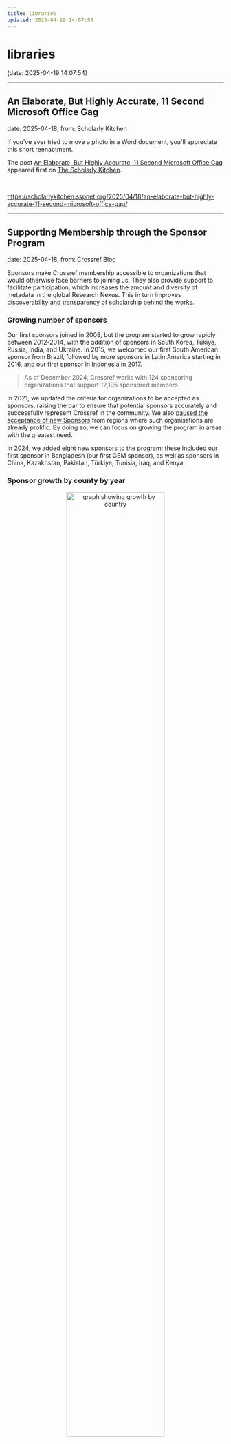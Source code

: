 ```yaml
---
title: libraries
updated: 2025-04-19 14:07:54
---
```


# libraries

(date: 2025-04-19 14:07:54)

---

## An Elaborate, But Highly Accurate, 11 Second Microsoft Office Gag

date: 2025-04-18, from: Scholarly Kitchen

<p>If you've ever tried to move a photo in a Word document, you'll appreciate this short reenactment.</p>
<p>The post <a href="https://scholarlykitchen.sspnet.org/2025/04/18/an-elaborate-but-highly-accurate-11-second-microsoft-office-gag/">An Elaborate, But Highly Accurate, 11 Second Microsoft Office Gag</a> appeared first on <a href="https://scholarlykitchen.sspnet.org">The Scholarly Kitchen</a>.</p>
 

<br> 

<https://scholarlykitchen.sspnet.org/2025/04/18/an-elaborate-but-highly-accurate-11-second-microsoft-office-gag/>

---

## Supporting Membership through the Sponsor Program

date: 2025-04-18, from: Crossref Blog

<p>Sponsors make Crossref membership accessible to organizations that would otherwise face barriers to joining us. They also provide support to facilitate participation, which increases the amount and diversity of metadata in the global Research Nexus. This in turn improves discoverability and transparency of scholarship behind the works.</p>
<h3 id="growing-number-of-sponsors">Growing number of sponsors</h3>
<p>Our first sponsors joined in 2008, but the program started to grow rapidly between 2012-2014, with the addition of sponsors in South Korea, Tükiye, Russia, India, and Ukraine. In 2015, we welcomed our first South American sponsor from Brazil, followed by more sponsors in Latin America starting in 2016, and our first sponsor in Indonesia in 2017.</p>
<blockquote>
<p>As of December 2024, Crossref works with 124 sponsoring organizations that support 12,195 sponsored members.</p>
</blockquote>
<p>In 2021, we updated the criteria for organizations to be accepted as sponsors, raising the bar to ensure that potential sponsors accurately and successfully represent Crossref in the community. We also <a href="https://www.crossref.org/blog/refocusing-our-sponsors-program-a-call-for-new-sponsors-in-specific-countries/">paused the acceptance of new Sponsors</a> from regions where such organisations are already prolific. By doing so, we can focus on growing the program in areas with the greatest need.</p>
<p>In 2024, we added eight new sponsors to the program; these included our first sponsor in Bangladesh (our first GEM sponsor), as well as sponsors in China, Kazakhstan, Pakistan, Türkiye, Tunisia, Iraq, and Kenya.</p>
<h3 id="sponsor-growth-by-county-by-year">Sponsor growth by county by year</h3>
<div style="text-align:center;margin:10px">
<figure class="img-responsive"><img src="https://www.crossref.org/images/blog/2025/sponsor-growth-by-country-by-year-graph.png"
alt="graph showing growth by country" width="75%">
</figure>
</div>
<p>Our five largest sponsors, based on the number of members they support (as of the end of 2024) are:</p>
<ul>
<li>Relawan Jurnal Indonesia, Indonesia - 3076 members</li>
<li>Associacao Brasileira de Editores Cientificos do Brasil (ABEC Brasil) - 1312</li>
<li>Tubitak Ulakbim DergiPark, Türkiye - 1248</li>
<li>NEICON ISP, Russia- 713</li>
<li>Kyobobook Center, South Korea - 419</li>
</ul>
<p>The majority of sponsors are much smaller than this, looking after 25 or fewer Sponsored Members.</p>
<p>Each sponsor has specific criteria for what kind of organizations they work with. Some are dedicated to supporting organisations in a specific country or region, while others may be based on geography, language, subject area, or usage of a specific platform, e.g. OJS.</p>
<p>Our sponsors are distributed across all regions of the world, and we’re continuously working to forge networks with organizations in regions with the least coverage, to ensure scholarly communicators anywhere can join Crossref and contribute to the Research Nexus.</p>
<ul>
<li>Asia Pacific: 22</li>
<li>Central and Eastern Europe: 29</li>
<li>Central and South Asia: 25</li>
<li>Latin America and the Caribbean: 24</li>
<li>North Africa and the Middle East: 3</li>
<li>Sub-Saharan Africa: 2</li>
<li>​US and Canada: 5</li>
<li>Western Europe: 14</li>
</ul>
<p>Currently, sponsored members represent 115 different countries, with the largest proportions from Latin America, South-eastern Asia, and Eastern Europe. Nearly two-thirds of sponsored members self-identify as universities, libraries, government agencies, foundations, scholar publishers, and research institutions.</p>
<blockquote>
<p>To date, sponsored members have contributed 6.5 million works to the Research Nexus.</p>
</blockquote>
<p>Importantly, the sponsored members have the ability to fully participate in Crossref – they are stewards of their records (even if some choose to delegate this activity to their sponsor), they can vote, stand in for elections to our Board of Directors, and collaborate with others in the Crossref community, just as any other member.</p>
<h3 id="benefits-of-the-sponsor-program">Benefits of the Sponsor Program</h3>
<p>Sponsors are key partners for us in making participation easier for organisations in their communities. They work with us to provide administrative, billing, technical, and local language support to the members they work with. Depending on the financial model, they may charge members for their services.</p>
<p>Technical support they provide for members makes it more tailored and often quicker than the Crossref team could offer. For example, sponsors can provide service in their local language using their preferred method (helpdesk, WhatsApp, phone, email), which varies widely by region; or, where they charge any fees – they tend to collect those in the local currency. Some sponsors even take care of all the records registration for the members they support.</p>
<p>It’s important to note that sponsors can only support the participation of organizations that would otherwise be in the current $275 fee tier (or up to $500 for funders) if these organizations were to join independently. Regardless of the number of sponsored members, the sponsor pays one membership fee on behalf of them all, and then they also pay all the registration fees that are due on behalf of their sponsored members, which alleviates challenges related to paying in foreign currency. Overall, sponsors make Crossref membership more economical for the organisations that participate this way, and Crossref benefits from billing efficiencies.</p>
<p>In a recent survey of sponsored members (carried out in July 2023, with 204 responses from members working with 53 sponsors), the majority of sponsored members (88%) said that sponsors met their expectations and 85% are likely or very likely to recommend their sponsors to another organization.</p>
<div style="text-align:center;margin:10px">
<figure class="img-responsive"><img src="https://www.crossref.org/images/blog/2025/sponsor-survey-results-graph.png"
alt="graph showing survey results" width="75%">
</figure>
</div>
<p>Respondents indicated that the aspects of working with a sponsor that were most valued are technical support (72%), financial assistance/no annual fee (37.3%), ability to pay in local currency (43%), and local language support (44%).</p>
<p>It’s important to note that sponsors often offer many non-Crossref services to members too, including anything from website design, copy editing, typesetting, set up of publishing platform, XML-JATS markup, to assistance with submitting content to third-party databases.</p>
<p>Sponsors represent Crossref in the community. They also assist us in connecting with their communities locally. In 2024, we collaborated with Biteca for an event in Bogotá, and Relawan Jurnal Indonesia for a two-day event in Jakarta. Both sponsors advised on venues, promoted the event to the members they support, coordinated local guest speakers, and provided translation services as needed. We also collaborated with Hipertexto-Netizen on engaging our community at the Guadalajara Book Fair. The success of these events was in part due to our collaboration with each sponsor.</p>
<h3 id="ensuring-quality-experience-for-our-members">Ensuring quality experience for our members</h3>
<p>We try to make sure that every sponsor we work with will be able to commit to helping our members long-term. We offer training too, with an expectation that they can disseminate the learning to their members. The majority of sponsored members report receiving some training from their Sponsors (with 70% in our survey saying they’ve received adequate training on all services, while only 3% haven’t received any so far). Most recently we engaged sponsors with the <a href="https://www.crossref.org/members/prep/" target="_blank">Participation Reports</a> to help them improve metadata completeness for their members.</p>
<p>In 2024, we’ve been meeting sponsors individually to review how things are going for them and their members – assessing member metadata quality, and additional services, as well as inviting their feedback about the program and suggestions for improvements that Crossref could make.</p>
<p>We’ve learnt a lot about practices related to record registration and training, business models and especially – a whole range of attitudes and approaches related to metadata completeness. Some sponsors register content for all or some of their members, while others provide technical support but do not register the content directly for members.</p>
<p>Members who used OJS often had higher scores because of the ease of use and availability of the plugins. Some sponsors noted that many journal editors are volunteers and don’t have the time or financial resources to collect extra metadata or update existing metadata records; they collect only what is required to register an item. Several sponsors also reported a barrier with authors&rsquo; mindset – they don’t tend to see the value of including ORCiDs or ROR IDs in their submissions. Somewhat surprisingly, we learned that not all members see the value in including references in their deposits or don’t wish to take the time to add them – this is a concern, as relationships created by references are a cornerstone of the Research Nexus, and markedly support discoverability of the content.</p>
<p>Sometimes, sponsors are unable to continue to provide services, or they are unable to meet the obligations of being a sponsor and their accounts are closed. In the cases where a sponsor account is closed, we will work with their members to find an alternative sponsor when possible.</p>
<p><a href="https://www.crossref.org/services/similarity-check/">Similarity Check</a> is an external service provided in partnership with iThenticate, that’s available to Crossref members at a more competitive price, and it is in demand among the sponsored members too. Currently, 78 Sponsors offer Similarity Check to their members (however, not all sponsored members working with these sponsors have elected to use the service).</p>
<p>Sponsor LIBCOM Piotr Karwasinski was pleased that “All the rules of Crossref are unified. Everything is the same for everyone - the same for big publishers as well as small. Equal for everyone.”</p>
<p>Costs can sometimes be a concern; sponsors in India and Algeria both noted that $1USD is a lot of money for some. We mentioned the fee review being conducted with the RCFS project.</p>
<h3 id="in-summary">In summary</h3>
<p>As we move toward realizing our vision of a connected Research Nexus, building a network for the global community must include input from all of the global community. When Crossref began 25 years ago our first members were mainly from the United States and Western Europe, but today our membership is much more global and diverse. Though our membership has grown to more than 22,000 organizations around the world, we are not seeing significant membership growth from all regions.</p>
<p>In the last few years, almost half of our members came from Southeastern Asia, Eastern Europe, and Latin America combined. However, there is much slower growth in other regions, mostly notably Northern and Sub-Saharan Africa, and parts of Central Asia, with only 5% of new member applications coming from these regions collectively. We know there are organizations in those areas contributing to the scholarly record, however, many continue to face financial, technical, and administrative barriers to become members.</p>
<p>The Sponsor Program is one of the avenues established to address and reduce barriers and to help facilitate membership and participation to all knowledge-sharing organisations worldwide. Ensuring it remains strong and successful requires collaboration, communication, and comprehensive training.</p> 

<br> 

<https://www.crossref.org/blog/supporting-membership-through-the-sponsor-program/>

---

## Take Action: Defend the Internet Archive

date: 2025-04-17, from: Internet Archive Blog

The Internet Archive needs your help. A coalition of major record labels has filed a lawsuit against the Internet Archive—demanding $700 million for our work preserving and providing access to [&#8230;] 

<br> 

<https://blog.archive.org/2025/04/17/take-action-defend-the-internet-archive/>

---

## Community Webs Digitization Grant Reveals Stories of San Francisco’s Immigrant Communities

date: 2025-04-17, from: Internet Archive Blog

The following guest post from Christina Moretta, Photo Curator and Acting San Francisco History Center Manager at San Francisco Public Library, is part of a series written by members of [&#8230;] 

<br> 

<https://blog.archive.org/2025/04/17/community-webs-digitization-grant-reveals-stories-of-san-franciscos-immigrant-communities/>

---

## Happy Easter!

date: 2025-04-17, from: ETH Zurich Research Archives

The Research Collection Team wishes happy holidays and will be back on Tuesday. 

<br> 

<https://rc-blog.ethz.ch/en/happy-easter/>

---

## Guest Post:  Preprints Serve the Anti-science Agenda – This Is Why We Need Peer Review

date: 2025-04-17, from: Scholarly Kitchen

<p>Science is built on a foundation of rigor and credibility. Preprints are adding to the crumbling of that foundation, which is already under attack by anti-science political agendas.</p>
<p>The post <a href="https://scholarlykitchen.sspnet.org/2025/04/17/guest-post-preprints-serve-the-anti-science-agenda-this-is-why-we-need-peer-review/">Guest Post:  Preprints Serve the Anti-science Agenda – This Is Why We Need Peer Review</a> appeared first on <a href="https://scholarlykitchen.sspnet.org">The Scholarly Kitchen</a>.</p>
 

<br> 

<https://scholarlykitchen.sspnet.org/2025/04/17/guest-post-preprints-serve-the-anti-science-agenda-this-is-why-we-need-peer-review/>

---

## Request for proposals: Crossref website information architecture review

date: 2025-04-17, from: Crossref Blog

<p>We are looking to work with an individual or organization to perform an audit of, and propose changes to, the structure and information architecture underlying <a href="https://www.crossref.org/">our website</a>, with the aim of making it easier for everyone in our community to navigate the website and find the information they need.</p>
<div class="shortcode-divwrap yellow-highlight">
<span>Proposals will be evaluated on a rolling basis. We encourage submissions by May 15, 2025.</span>
</div>
<h3 id="about-crossref">About Crossref</h3>
<p>Crossref is a nonprofit membership organization that exists to make scholarly communications better. We run open infrastructure to link research objects, entities, and actions, creating a lasting and reusable scholarly record that underpins open science and makes research outputs easy to find, cite, link, assess, and reuse.</p>
<p>Together with our 22,000 members in 160 countries, we drive metadata exchange and support nearly 2 billion monthly API queries, facilitating global research communication, for the benefit of society. Our members include research institutions, publishers, libraries, funders, government bodies, and other stakeholders in the scholarly communications ecosystem.</p>
<h3 id="about-the-crossref-website">About the Crossref website</h3>
<p>We launched the current website in 2016. A few years later, we custom-developed the current Documentation section, moving from a separate site (Zendesk, and prior to that HelpIQ). We subsequently launched a Discourse <a href="https://community.crossref.org/" target="_blank">community forum</a> and actively encourage self-service there. Despite these efforts, we still answered about 50,000 support emails in 2024.</p>
<p>We use the <a href="https://gohugo.io/" target="_blank">Hugo</a> static site generator, and all the content, assets, and code are open in <a href="https://gitlab.com/crossref/crossref-website/" target="_blank">GitLab</a>. We have dedicated staging and sandbox branches, and use staging for editing instead of the usual git merge requests, and sandbox for testing more substantial code or navigation changes.</p>
<p>We share the responsibility for editing across the teams, with a page owner/author denoted for each page. Most staff use <a href="https://code.visualstudio.com/" target="_blank">VSCode</a> for editing; we don’t have or need a CMS. We deploy changes to the live site around twice a week. Several custom shortcodes are in place, such as for tables and displaying related information based on tags, or for presentation elements like highlight boxes or columns. We host (many) images and files directly in the repository, rather than using a CDN. We use Algolia for site search, which was chosen because it can support multiple languages.</p>
<h4 id="current-website-structure">Current website structure</h4>
<p>There are currently four main sections of the website:</p>
<ol>
<li><a href="https://www.crossref.org/community/">Get involved</a>: this landing page is the most up-to-date with our current positioning and messaging. The section includes how to join as a member and the ways you can participate, obligations and benefits; a welcome page for new members to get started; events and webinars like our annual meeting; special projects or campaigns that need landing pages; fees; programs such as for service providers and ambassadors; global equitable membership; code of conduct; and working groups (which are different from board committees).</li>
<li><a href="https://www.crossref.org/services/">Find a service</a>: listing the purpose and value/benefits for each service, such as content registration, metadata retrieval/APIs/Search, Crossmark, Similarity Check, Grant Linking System, and some other quasi-services that require members to develop or enable something, like reference linking or the Open Funder Registry or ROR.</li>
<li><a href="https://www.crossref.org/documentation/">Documentation</a>: following more-or-less our “managed member journey” pathway, this includes getting set up, how to create DOI suffixes, how to select the right tool for content registration, how to interpret the various reports that members receive, what to expect in terms of invoicing, schema library and best practices for metadata sharing incl. guidance on principles to follow and sample XML files to edit. Each ‘service’ then has it’s own documentation section too.</li>
<li><a href="https://www.crossref.org/about/">About</a>: governance, including information about our board, committees, and bylaws. Financial information and annual reports. Staff pages, org chart, jobs, and policies incl. employee handbooks. History of Crossref and mission. Under the sub-heading “Operations &amp; sustainability”, there is also detailed information about membership processes such as revocations, managing legal sanctions, membership best practices, and member offboarding.</li>
</ol>
<p>Additionally, the website hosts our <a href="https://www.crossref.org/blog/">blog</a> and allows users to sign up for our <a href="https://www.crossref.org/subscribe-newsletter/">newsletter</a>, which are two key ways in which we keep our community informed.</p>
<h3 id="project-overview">Project overview</h3>
<h4 id="end-goal">End goal</h4>
<p>We want to allow our community to self-serve with information about what Crossref does, how to become a member, how to use our tools, and how to participate in our programs and services. The <a href="https://openscholarlyinfrastructure.org/" target="_blank">Principles of Open Scholarly Infrastructure</a> are central to how we operate, and we want the information about the how, what, and why of Crossref to not only be openly available, but also easy to discover and reuse.</p>
<p>Visitors to <a href="https://www.crossref.org" target="_blank">www.crossref.org</a> should be offered the information that they are looking for quickly and intuitively. A reduction in the number of help-desk tickets we receive (in 2024 we answered 50,000 of them) would be an indication of an improved self-service website, as would lower bounce rates.</p>
<h4 id="scope-and-deliverables">Scope and deliverables</h4>
<p>At the end of this information architecture review project, we expect to have agreed on a set of recommendations for tackling the problem statements laid out in the appendix of this document, as well as a plan for how the recommendations should be implemented. This plan will form the basis for an implementation project in 2026. We encourage applications both from organizations who would also be comfortable taking on the implementation project and from those who feel their expertise is specific to the review project described herein.</p>
<p>Specifically, we expect the following deliverables:</p>
<ul>
<li>Assessment of key user needs (through analytics and/or user interviews incl. editors)</li>
<li>Audit and analysis of current site structure and how it serves key user pathways</li>
<li>Recommendations for content re-architecture, navigation and search improvements</li>
<li>Strategy for taxonomy and/or tagging system</li>
<li>Strategy for documentation site setup</li>
<li>Strategy for information pathways between website, docs, community forum, ticketing systems</li>
<li>Recommended roadmap for 2026 implementation project</li>
<li>Nice to have: Wireframes or annotated sitemaps for future site layout</li>
</ul>
<h4 id="problem-statements">Problem statements</h4>
<ol>
<li><strong>It is difficult to find information about our services</strong>. Even Crossref staff often use search engines to find a page on our website rather than navigating to it or using the built-in search on the website. It’s often not clear whether the information you are looking for is on the “Find a service” page or the “Documentation” page for a given service, and there is no consistent cross-linking between the two groups of pages. There is a search bar prominently placed on the home page, but the search currently only looks for direct matches between the search terms and page contents (with some declensions, stopwords, and fuzziness to allow for typos). We have limited tracking available in Algolia, but can see that in a 7-day span in March 2025, a large portion of searches (78%) returned no results.</li>
<li><strong>It is difficult to navigate our website</strong>. The home page contains some quick links to key pages, but they are not very visible. In order to navigate the website from the home page, users have to expand a hamburger menu which takes up the whole page, and are then presented with an overwhelming amount of options. Once users have left the home page, the way they navigate depends on which section of the website a user finds themselves in: all pages have breadcrumbs going back to Home, while only Documentation pages have a hierarchical sidebar. In order to switch between the basic groups of pages (<em>Get involved</em>, <em>Find a service</em>, <em>Documentation</em>, <em>About us</em>), users have to use the global hamburger menu.</li>
<li><strong>Our home page doesn’t do a very good job of explaining who we are and what we do</strong>. A lot of real estate is taken up by images and recent news items without much context. Bounce rates from the home page are high (65% as of March 2025).</li>
<li><strong>Our user interfaces and reports are not easily accessible from our website</strong>. While we are not a SaaS organization, there is an established pattern of being able to access an organization’s services directly from its website (often via a login button at the top right). This is complicated by the fact that we don’t have one single frontend “platform”. In fact we don’t have a single page linking out to the various frontends and interfaces, nor do we have a consistent pattern of linking out to an interface from the documentation page describing how to use it.</li>
<li><strong>Some of the pages and grouping of pages are outdated and don’t reflect our current priorities or ways of working anymore</strong>. For example, the <em>Get involved</em> section still features <em>Special programs</em> and <em>Service providers</em> quite prominently, but the cross-functional programs that shape most of our strategic work now (<em>Co-creation and Community Trends</em>, <em>Contributing to the Research Nexus</em>, <em>Open and Sustainable Operations</em>, <em>Metadata Development</em>) are not represented. <em>Find a service</em> strongly suggests we’re a service provider, whereas most of our services are enabling infrastructure, requiring members to build or act on something. Some more recently created pages don’t fit neatly into any of the current groupings: e.g., <em>API Learning Hub</em> can be found under <em>Get involved</em> and in the home page footer, but doesn’t really belong in either. We also have time-limited, special projects or campaigns like the 25th anniversary of Crossref or the Resourcing Crossref for Future Sustainability project, for which there isn’t a great home. Lastly, we want to host additional content on our website in future, such as our own staff publications; instructions on how to find our codebases and how to contribute to them; how to build technical integrations; how to report bugs; and general best practices in scholarly communications (e.g. in the context of our work on the <a href="https://www.crossref.org/community/special-programs/research-integrity/">integrity of the scholarly record</a>), which is not really part of the documentation of our services.</li>
</ol>
<h3 id="project-budget-and-timeline">Project budget and timeline</h3>
<p>We have a maximum budget of $20,000 allocated to the information architecture review project. The projected timeline is as follows:</p>
<ul>
<li>RFP issued: April 17, 2025</li>
<li>Final deadline for proposals: May 15, 2025</li>
<li>Shortlisted agency interviews: May 2025</li>
<li>Appointment made: June 2025</li>
<li>Project kick-off: July 2025</li>
<li>Final deliverables due: October 2025</li>
</ul>
<p>If you are interested in applying but don’t think this timeline is deliverable for you, please contact us to suggest what would be realistic for you or your organization before applying.</p>
<h3 id="proposal-submission-requirements">Proposal submission requirements</h3>
<p>Proposals, as well as any questions, should be submitted to <a href="mailto:lstoll@crossref.org">Lena Stoll</a> by 15 May 2025.</p>
<p>Please include the following in your proposal:</p>
<ul>
<li>Company background and relevant experience with open-source static sites and mission-driven communications</li>
<li>Case studies or examples of comparable work</li>
<li>Your approach to the proposed project and how you would structure it</li>
<li>Team bios and roles incl. typical timezones</li>
<li>Timeline and milestone estimates</li>
<li>Proposed budget, including breakdown</li>
<li>Proposed cadence of check-ins, communications, milestones, and deliverables</li>
<li>Contact information</li>
</ul>
<h3 id="proposal-evaluation-criteria">Proposal evaluation criteria</h3>
<p>We will evaluate proposals based on:</p>
<ul>
<li>Demonstrated understanding of our mission and community needs</li>
<li>Proven experience designing for multilingual and multinational audiences</li>
<li>Expertise in mission-driven business-to-business communications and information architecture</li>
<li>Quality of previous work and case studies</li>
<li>Value for money</li>
</ul>
<h3 id="we-look-forward-to-hearing-from-you">We look forward to hearing from you!</h3> 

<br> 

<https://www.crossref.org/blog/request-for-proposals-crossref-website-information-architecture-review/>

---

## Computational methods for circular design with non-standard materials: Systematic review and future directions

date: 2025-04-17, from: ETH Zurich, recently added

Önalan, Beril 

<br> 

<http://hdl.handle.net/20.500.11850/731915>

---

## Guest Post — Horizon Shifting, Or, How to be a Human in Modern-day Scholarly Publishing

date: 2025-04-16, from: Scholarly Kitchen

<p>These are not normal times. This is a time where we are all navigating new ways of being, new ways of shifting our horizons on an hour-by-hour and day-to-day basis. It’s a time to give grace to one another.</p>
<p>The post <a href="https://scholarlykitchen.sspnet.org/2025/04/16/guest-post-horizon-shifting-or-how-to-be-a-human-in-modern-day-scholarly-publishing/">Guest Post &#8212; Horizon Shifting, Or, How to be a Human in Modern-day Scholarly Publishing</a> appeared first on <a href="https://scholarlykitchen.sspnet.org">The Scholarly Kitchen</a>.</p>
 

<br> 

<https://scholarlykitchen.sspnet.org/2025/04/16/guest-post-horizon-shifting-or-how-to-be-a-human-in-modern-day-scholarly-publishing/>

---

## Aruba’s Digitized Slavery Documents Added to UNESCO’s International Memory of the World Register

date: 2025-04-15, from: Internet Archive Blog

The Internet Archive is proud to join in celebrating a major milestone in the preservation of global cultural heritage: documents related to the history of slavery in Aruba have been [&#8230;] 

<br> 

<https://blog.archive.org/2025/04/15/arubas-digitized-slavery-documents-added-to-unescos-international-memory-of-the-world-register/>

---

## Brewster Kahle Accepts Project Uil Award from Dutch Wikipedia Community

date: 2025-04-15, from: Internet Archive Blog

The Internet Archive was recently honored for its valuable contribution to the Dutch-language Wikipedia community at an event at Leiden University in the Netherlands. Internet Archive founder Brewster Kahle accepted [&#8230;] 

<br> 

<https://blog.archive.org/2025/04/15/brewster-kahle-accepts-project-uil-award-from-dutch-wikipedia-community/>

---

## Guest Post — The Open Access – AI Conundrum: Does Free to Read Mean Free to Train?

date: 2025-04-15, from: Scholarly Kitchen

<p>It is time for OA proponents to engage in public debate with academic associations, universities and national funding agencies, because the widespread use of academic content in AI models poses significant risks for the research ecosystem.</p>
<p>The post <a href="https://scholarlykitchen.sspnet.org/2025/04/15/guest-post-the-open-access-ai-conundrum-does-free-to-read-mean-free-to-train/">Guest Post &#8212; The Open Access – AI Conundrum: Does Free to Read Mean Free to Train?</a> appeared first on <a href="https://scholarlykitchen.sspnet.org">The Scholarly Kitchen</a>.</p>
 

<br> 

<https://scholarlykitchen.sspnet.org/2025/04/15/guest-post-the-open-access-ai-conundrum-does-free-to-read-mean-free-to-train/>

---

## Day in Review (April 14–17)

date: 2025-04-14, from: Association of Research Libraries News

<p>Last Updated on April 18, 2025, 7:26 am ET Jump to: Tuesday, April 15 &#124; Wednesday, April 16 &#124; Thursday, April 17 Monday, April 14 Top o’ the Review Coalition...</p>
<p>The post <a href="https://www.arl.org/day-in-review/day-in-review-april-14-17/">Day in Review (April 14–17)</a> appeared first on <a href="https://www.arl.org">Association of Research Libraries</a>.</p>
 

<br> 

<https://www.arl.org/day-in-review/day-in-review-april-14-17/>

---

## Editorial

date: 2025-04-14, from: /Code4Lib Journal

Welcome to the 60th issue of Code4Lib Journal.  We hope that you enjoy the assortment of articles we have assembled for this issue. 

<br> 

<https://journal.code4lib.org/articles/18408>

---

## Quality Control Automation for Student Driven Digitization Workflows

date: 2025-04-14, from: /Code4Lib Journal

At Union College Schaffer Library, the digitization lab is mostly staffed by undergraduates who only work a handful of hours a week. While they do a great job, the infrequency of their work hours and lack of experience results in errors in digitization and metadata. Many of these errors are difficult to catch during quality control checks because they are so minute, such as a missed counted page number here, or a transposed character in a filename there. So, a Computer Science student and a librarian collaborated to create a quality control automation application for the digitization workflow. The application is written in Python and relies heavily on using Openpyxl libraries to check the metadata spreadsheet and compare metadata with the digitized files. This article discusses the purpose and theory behind the Quality Control application, how hands-on experience with the digitization workflow informs automation, the methodology, and the user interface decisions. The goal of this application is to make it usable by other students and staff and to build it into the workflow in the future. This collaboration resulted in an experiential learning opportunity that has benefited the student's ability to apply what they have learned in class to a real-world problem.  

<br> 

<https://journal.code4lib.org/articles/18340>

---

## OpenWEMI: A Minimally Constrained Vocabulary for Work, Expression, Manifestation, and Item

date: 2025-04-14, from: /Code4Lib Journal

The Dublin Core Metadata Initiative has published a minimally constrainted vocabulary for the concepts of Work, Expression, Manifestation and Item (WEMI) that can support the use of these concepts in metadata describing any type of created resources. These concepts originally were defined for library catalog metadata and did not anticipate uses outside of that application. Employment of the concepts in non-library applications is evidence that the concepts are useful for a wider variety of metadata users, once freed from the constraints necessitated for the library-specific use. 

<br> 

<https://journal.code4lib.org/articles/18412>

---

## Taming the Generative AI Wild West: Integrating Knowledge Graphs in Digital Library Systems

date: 2025-04-14, from: /Code4Lib Journal

Since the 17th century, scientific publishing has been document-centric, leaving knowledge—such as methods and best practices—largely unstructured and not easily machine-interpretable, despite digital availability. Traditional practices reduce content to keyword indexes, masking richer insights. Advances in semantic technologies, like knowledge graphs, can enhance the structure of scientific records, addressing challenges in a research landscape where millions of contributions are published annually, often as pseudo-digitized PDFs. As a case in point, generative AI Large Language Models (LLMs) like OpenAI's GPT and Meta AI's LLAMA exemplify rapid innovation, yet critical information about LLMs remains scattered across articles, blogs, and code repositories. This highlights the need for knowledge-graph-based publishing to make scientific knowledge truly FAIR (Findable, Accessible, Interoperable, Reusable). This article explores semantic publishing workflows, enabling structured descriptions and comparisons of LLMs that support automated research insights—similar to product descriptions on e-commerce platforms. Demonstrated via the Open Research Knowledge Graph (ORKG) platform, a flagship project of the TIB Leibniz Information Centre for Science &#038; Technology and University Library, this approach transforms scientific documentation into machine-actionable knowledge, streamlining research access, update, search, and comparison.
 

<br> 

<https://journal.code4lib.org/articles/18277>

---

## Gamifying Information Literacy: Using Unity and Github to Collaborate on a Video Game for the Library

date: 2025-04-14, from: /Code4Lib Journal

Gamification, as a way to engage students in the library, has been a topic explored by librarians for many years. In this article, two librarians at a small rural academic library describe their year-long collaboration with students from a Game Design Program to create a single-player pixel-art video game designed to teach information literacy skills asynchronously. The project was accomplished using the game engine Unity and utilizing GitHub for project management. Outlined are the project's inspiration, management, team structure, and outcomes. Not only did the project serve to instruct, but it was also meant to test the campus’ appetite for digital scholarship projects. While the project ended with mixed results, it is presented here as an example of how innovation can grow a campus’ digital presence, even in resistant libraries. 

<br> 

<https://journal.code4lib.org/articles/18310>

---

## Large Language Models for Machine-Readable Citation Data: Towards an Automated Metadata Curation Pipeline for Scholarly Journals

date: 2025-04-14, from: /Code4Lib Journal

Northwestern University spent far too much time and effort curating citation data by hand. Here, we show that large language models can be an efficient way to convert plain-text citations to BibTeX for use in machine-actionable metadata. Further, we prove that these models can be run locally, without cloud compute cost. With these tools, university-owned publishing operations can increase their operating efficiency which, when combined with human review, has no effect on quality. 

<br> 

<https://journal.code4lib.org/articles/18368>

---

## Refactoring Alma:  Simplifying Circulation Settings in the Alma Integrated Library System (ILS)

date: 2025-04-14, from: /Code4Lib Journal

Refactoring is the process of restructuring existing code, in order to make the code easier to maintain, without changing the behavior of the software.  Georgia Southern University is the product of a consolidation of two separate universities in 2017.  Before consolidation, each predecessor university had its own cataloging practices and software settings in the integrated library system (ILS) / library services platform (LSP).  While the machine-readable cataloging (MARC) standard focuses on discovery, and descriptive search blended well to support discovery, settings related to circulation were in discord following the merger.  Three busy checkout desks each had different localized behaviors and requested additional behaviors to be built out without centrally standardizing.  Complexity stemming from non-unified metadata and settings plus customizations implemented over time for multiple checkout desks had ballooned to make for circulation settings which were overly baroque, difficult to meaningfully edit when a change to circulation practices was needed, and which were layered and complex to such a degree that local standards could not be explained to employees creating and editing library metadata.  This resulted in frequent frustration with how circulation worked, difficulty knowing what was or wasn’t a software bug, and inability to quickly fix problems once problems were identified or to make requested changes.  During 2024, the Georgia Southern University Libraries (University Libraries) undertook a comprehensive settings clean up in Alma centered around software settings related to circulation.  This article describes step-by-step how the University Libraries streamlined and simplified software settings in the Alma ILS, in order to make the software explainable and easier to manage, and all without impacting three busy checkout desks during the change process.  Through refactoring, the University Libraries achieved more easily maintainable and explainable software settings, with minimal disruption to day-to-day operations along the way. 

<br> 

<https://journal.code4lib.org/articles/18293>

---

## Distant Listening: Using Python and Apps Scripts to Text Mine and Tag Oral History Collections

date: 2025-04-14, from: /Code4Lib Journal

This article presents a case study for creating subject tags utilizing transcription data across entire oral history collections, adapting Franco Moretti’s distant reading approach to narrative audio material. Designed for oral history project managers, the workflow empowers student workers to generate, modify, and expand subject tags during transcription editing, thereby enhancing the overall accuracy and discoverability of the collection. The paper details the workflow, surveys challenges the process addresses, shares experiences of transcribers, and examines the limitations of data-driven, human-edited tagging.
 

<br> 

<https://journal.code4lib.org/articles/18286>

---

## Static Web Methodology as a Sustainable Approach to Digital Humanities Projects

date: 2025-04-14, from: /Code4Lib Journal

The web platforms adopted for digital humanities (DH) projects come with significant short- and long-term costs—selecting a platform will impact how resources are invested in a project and organization. As DH practitioners, the time (or money paid to contractors) we must invest in managing servers, maintaining platform updates, and learning idiosyncratic administrative systems ultimately limits our ability to create and sustain unique, innovative projects. Reexamining DH platforms through a minimal computing lens has led University of Idaho librarians to pursue new project-development methods that minimize digital infrastructure as a means to maximize investment in people, growing agency, agility, and long-term sustainability in both the organization and digital outputs. U of I librarians’  development approach centered around static web-based templates aims to develop transferable  technical skills that all digital projects require, while also matching  the structure of academic work cycles and fulfilling DH project needs. In particular, a static web approach encourages the creation of preservation-ready project data, enables periods of iterative development, and capitalizes on the low-cost/low-maintenance characteristics of statically-generated sites to optimize limited economic resources and personnel time. This short paper introduces  static web development methodology (titled “Lib-Static”) as a provocation to rethink DH infrastructure choices, asking how our frameworks can build internal skills, collaboration, and empowerment to generate more sustainable digital projects. 
 

<br> 

<https://journal.code4lib.org/articles/18372>

---

## American Psychological Association’s Stepped Approach to Managing Responsible AI:  An Interview with Aaron Wood on Employee Policies, Rights Reservation, and Research Integrity

date: 2025-04-14, from: Scholarly Kitchen

<p>An interview with Aaron Wood, discussing the APA’s comprehensive approach to AI.</p>
<p>The post <a href="https://scholarlykitchen.sspnet.org/2025/04/14/american-psychological-associations-stepped-approach-to-managing-responsible-ai-an-interview-with-aaron-wood-on-employee-policies-rights-reservation-and-research-integrity/">American Psychological Association’s Stepped Approach to Managing Responsible AI:  An Interview with Aaron Wood on Employee Policies, Rights Reservation, and Research Integrity</a> appeared first on <a href="https://scholarlykitchen.sspnet.org">The Scholarly Kitchen</a>.</p>
 

<br> 

<https://scholarlykitchen.sspnet.org/2025/04/14/american-psychological-associations-stepped-approach-to-managing-responsible-ai-an-interview-with-aaron-wood-on-employee-policies-rights-reservation-and-research-integrity/>

---

## Air quality monitoring from open waste and incinerator burning in Cape Maclear, Malawi

date: 2025-04-14, from: ETH Zurich, recently added

Bahisson, Raphaël 

<br> 

<http://hdl.handle.net/20.500.11850/731404>

---

## Enhanced Deformability Through Distributed Buckling in Stiff Quasicrystalline Architected Materials

date: 2025-04-14, from: ETH Zurich, recently added

Rosa, Matheus I. N.; Karapiperis, Konstantinos; Radi, Kaoutar; Pescialli, Elias; Kochmann, Dennis M. 

<br> 

<http://hdl.handle.net/20.500.11850/731895>

---

## The Eye of Osiris, by R. Austin Freeman

date: 2025-04-13, from: Standard Ebooks, new releaases

A newly-qualified doctor helps his former teacher, a famed forensic scientist, unravel a case involving ancient Egyptian artifacts, a missing person, and a mysterious will. 

<br> 

<https://standardebooks.org/ebooks/r-austin-freeman/the-eye-of-osiris>

